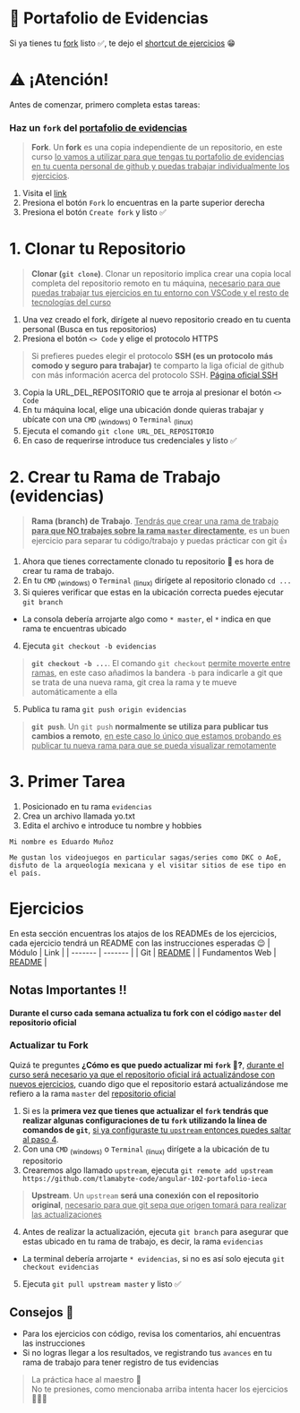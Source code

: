 # 📔 Portafolio de Evidencias

Si ya tienes tu [fork](#haz-un-fork-del-portafolio-de-evidencias) listo ✅, te dejo el [shortcut de ejercicios](#ejercicios) 😁

# ⚠️ ¡Atención!

Antes de comenzar, primero completa estas tareas:

### Haz un `fork` del [portafolio de evidencias](https://github.com/tlamabyte-code/angular-portafolio-ieca)

> **Fork**. Un **fork** es una copia independiente de un repositorio, en este curso <ins>lo vamos a utilizar para que tengas tu portafolio de evidencias en tu cuenta personal de github y puedas trabajar individualmente los ejercicios</ins>.

1. Visita el [link](https://github.com/tlamabyte-code/angular-102-portafolio-ieca)
2. Presiona el botón `Fork` lo encuentras en la parte superior derecha
3. Presiona el botón `Create fork` y listo ✅

# 1. Clonar tu Repositorio 

> **Clonar (`git clone`)**. Clonar un repositorio implica crear una copia local completa del repositorio remoto en tu máquina, <ins>necesario para que puedas trabajar tus ejercicios en tu entorno con VSCode y el resto de tecnologías del curso</ins>

1. Una vez creado el fork, dirígete al nuevo repositorio creado en tu cuenta personal (Busca en tus repositorios)
2. Presiona el botón `<> Code` y elige el protocolo HTTPS
> Si prefieres puedes elegir el protocolo **SSH (es un protocolo más comodo y seguro para trabajar)** te comparto la liga oficial de github con más información acerca del protocolo SSH. [Página oficial SSH](https://docs.github.com/en/authentication/connecting-to-github-with-ssh)
3. Copia la URL_DEL_REPOSITORIO que te arroja al presionar el botón `<> Code`
4. En tu máquina local, elige una ubicación donde quieras trabajar y ubícate con una `CMD` <sub>(windows)</sub> o `Terminal` <sub>(linux)</sub>
5. Ejecuta el comando `git clone URL_DEL_REPOSITORIO`
6. En caso de requerirse introduce tus credenciales y listo ✅

# 2. Crear tu Rama de Trabajo (evidencias)

> **Rama (branch) de Trabajo**. <ins>Tendrás que crear una rama de trabajo <strong>para que NO trabajes sobre la rama `master` directamente</strong></ins>, es un buen ejercicio para separar tu código/trabajo y puedas prácticar con git 👍

1. Ahora que tienes correctamente clonado tu repositorio 🥳 es hora de crear tu rama de trabajo.
2. En tu `CMD` <sub>(windows)</sub> o `Terminal` <sub>(linux)</sub> dirígete al repositorio clonado `cd ...`
3. Si quieres verificar que estas en la ubicación correcta puedes ejecutar `git branch`
  - La consola debería arrojarte algo como `* master`, el `*` indica en que rama te encuentras ubicado
4. Ejecuta `git checkout -b evidencias`
> **`git checkout -b ...`**. El comando `git checkout` <ins>permite moverte entre ramas</ins>, en este caso añadimos la bandera `-b` para indicarle a git que se trata de una nueva rama, git crea la rama y te mueve automáticamente a ella 
5. Publica tu rama `git push origin evidencias`
> **`git push`**. Un `git push` **normalmente se utiliza para publicar tus cambios a remoto**, <ins>en este caso lo único que estamos probando es publicar tu nueva rama para que se pueda visualizar remotamente</ins>


# 3. Primer Tarea
1. Posicionado en tu rama `evidencias`
2. Crea un archivo llamada yo.txt  
3. Edita el archivo e introduce tu nombre y hobbies
```
Mi nombre es Eduardo Muñoz

Me gustan los videojuegos en particular sagas/series como DKC o AoE,
disfuto de la arqueología mexicana y el visitar sitios de ese tipo en el país.
```

# Ejercicios

En esta sección encuentras los atajos de los READMEs de los ejercicios, cada ejercicio tendrá un README con las instrucciones esperadas 😉
| Módulo  | Link    |
| ------- | ------- |
| Git | [README](/1-git/README.md) |
| Fundamentos Web | [README](/2-fundamentos-web/README.md) |

## Notas Importantes ‼️
<h4>Durante el curso cada semana actualiza tu fork con el código <code>master</code> del repositorio oficial</h4>

### Actualizar tu Fork

Quizá te preguntes __¿Cómo es que puedo actualizar mi `fork` 🤔?__, <ins>durante el curso será necesario ya que el repositorio oficial irá actualizándose con nuevos ejercicios</ins>, cuando digo que el repositorio estará actualizándose me refiero a la rama `master` del [repositorio oficial](https://github.com/tlamabyte-code/angular-102-portafolio-ieca)

1. Si es la **primera vez que tienes que actualizar el `fork` tendrás que realizar algunas configuraciones de tu `fork` utilizando la línea de comandos de `git`**, <ins>si ya configuraste tu `upstream` entonces puedes saltar al paso 4</ins>.
2. Con una `CMD` <sub>(windows)</sub> o `Terminal` <sub>(linux)</sub> dirígete a la ubicación de tu repositorio
3. Crearemos algo llamado `upstream`, ejecuta `git remote add upstream https://github.com/tlamabyte-code/angular-102-portafolio-ieca`
> **Upstream**. Un `upstream` **será una conexión con el repositorio original**, <ins>necesario para que git sepa que origen tomará para realizar las actualizaciones</ins>
4. Antes de realizar la actualización, ejecuta `git branch` para asegurar que estas ubicado en tu rama de trabajo, es decir, la rama `evidencias`
  - La terminal debería arrojarte `* evidencias`, si no es así solo ejecuta `git checkout evidencias`
5. Ejecuta `git pull upstream master` y listo ✅

## Consejos 🦗
- Para los ejercicios con código, revisa los comentarios, ahí encuentras las instrucciones
- Si no logras llegar a los resultados, ve registrando tus `avances` en tu rama de trabajo para tener registro de tus evidencias

> La práctica hace al maestro 🎹  
> No te presiones, como mencionaba arriba intenta hacer los ejercicios 🧘🧘‍♀️
 